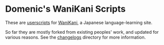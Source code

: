 # Domenic's WaniKani Scripts

These are [userscripts](https://en.wikipedia.org/wiki/Userscript) for [WaniKani](https://www.wanikani.com/), a Japanese language-learning site.

So far they are mostly forked from existing peoples' work, and updated for various reasons. See the [changelogs](./changelogs/) directory for more information.
